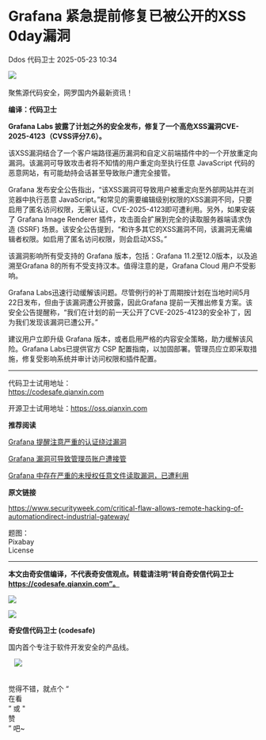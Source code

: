 #  Grafana 紧急提前修复已被公开的XSS 0day漏洞   
Ddos  代码卫士   2025-05-23 10:34  
  
![](https://mmbiz.qpic.cn/mmbiz_gif/Az5ZsrEic9ot90z9etZLlU7OTaPOdibteeibJMMmbwc29aJlDOmUicibIRoLdcuEQjtHQ2qjVtZBt0M5eVbYoQzlHiaw/640?wx_fmt=gif "")  
   
聚焦源代码安全，网罗国内外最新资讯！  
  
**编译：代码卫士**  
  
**Grafana Labs 披露了计划之外的安全发布，修复了一个高危XSS漏洞CVE-2025-4123（CVSS评分7.6）。**  
  
该XSS漏洞结合了一个客户端路径遍历漏洞和自定义前端插件中的一个开放重定向漏洞。该漏洞可导致攻击者将不知情的用户重定向至执行任意 JavaScript 代码的恶意网站，有可能劫持会话甚至导致账户遭完全接管。  
  
Grafana 发布安全公告指出，“该XSS漏洞可导致用户被重定向至外部网站并在浏览器中执行恶意 JavaScript。”和常见的需要编辑级别权限的XSS漏洞不同，只要启用了匿名访问权限，无需认证，CVE-2025-4123即可遭利用。另外，如果安装了 Grafana Image Renderer 插件，攻击面会扩展到完全的读取服务器端请求伪造 (SSRF) 场景。该安全公告提到，“和许多其它的XSS漏洞不同，该漏洞无需编辑者权限。如启用了匿名访问权限，则会启动XSS。”  
  
该漏洞影响所有受支持的 Grafana 版本，包括：Grafana 11.2至12.0版本，以及追溯至Grafana 8的所有不受支持汉本。值得注意的是，Grafana Cloud 用户不受影响。  
  
Grafana Labs迅速行动缓解该问题。尽管例行的补丁周期按计划在当地时间5月22日发布，但由于该漏洞遭公开披露，因此Grafana 提前一天推出修复方案。该安全公告提醒称，“我们在计划的前一天公开了CVE-2025-4123的安全补丁，因为我们发现该漏洞已遭公开。”  
  
建议用户立即升级 Grafana 版本，或者启用严格的内容安全策略，助力缓解该风险。Grafana Labs已提供官方 CSP 配置指南，以加固部署。管理员应立即采取措施，修复受影响系统并审计访问权限和插件配置。  
  
  
****  
代码卫士试用地址：  
https://codesafe.qianxin.com  
  
开源卫士试用地址：https://oss.qianxin.com  
  
  
  
  
  
  
  
  
  
  
  
  
  
**推荐阅读**  
  
[Grafana 提醒注意严重的认证绕过漏洞](https://mp.weixin.qq.com/s?__biz=MzI2NTg4OTc5Nw==&mid=2247516818&idx=4&sn=9a52564b1d6d8454dd34dce86019d266&scene=21#wechat_redirect)  
  
  
[Grafana 漏洞可导致管理员账户遭接管](https://mp.weixin.qq.com/s?__biz=MzI2NTg4OTc5Nw==&mid=2247513049&idx=1&sn=31af4654137f918dc610ee51cf05649a&scene=21#wechat_redirect)  
  
  
[Grafana 中存在严重的未授权任意文件读取漏洞，已遭利用](https://mp.weixin.qq.com/s?__biz=MzI2NTg4OTc5Nw==&mid=2247509616&idx=2&sn=27c5f9e457a2c2aa08753d9d0a67917e&scene=21#wechat_redirect)  
  
  
  
  
  
**原文链接**  
  
https://www.securityweek.com/critical-flaw-allows-remote-hacking-of-automationdirect-industrial-gateway/  
  
  
题图：  
Pixabay   
License  
  
****  
**本文由奇安信编译，不代表奇安信观点。转载请注明“转自奇安信代码卫士 https://codesafe.qianxin.com”。**  
  
  
  
  
![](https://mmbiz.qpic.cn/mmbiz_jpg/oBANLWYScMSf7nNLWrJL6dkJp7RB8Kl4zxU9ibnQjuvo4VoZ5ic9Q91K3WshWzqEybcroVEOQpgYfx1uYgwJhlFQ/640?wx_fmt=jpeg "")  
  
![](https://mmbiz.qpic.cn/mmbiz_jpg/oBANLWYScMSN5sfviaCuvYQccJZlrr64sRlvcbdWjDic9mPQ8mBBFDCKP6VibiaNE1kDVuoIOiaIVRoTjSsSftGC8gw/640?wx_fmt=jpeg "")  
  
**奇安信代码卫士 (codesafe)**  
  
国内首个专注于软件开发安全的产品线。  
  
   ![](https://mmbiz.qpic.cn/mmbiz_gif/oBANLWYScMQ5iciaeKS21icDIWSVd0M9zEhicFK0rbCJOrgpc09iaH6nvqvsIdckDfxH2K4tu9CvPJgSf7XhGHJwVyQ/640?wx_fmt=gif "")  
  
   
觉得不错，就点个 “  
在看  
” 或 "  
赞  
” 吧~  
  

